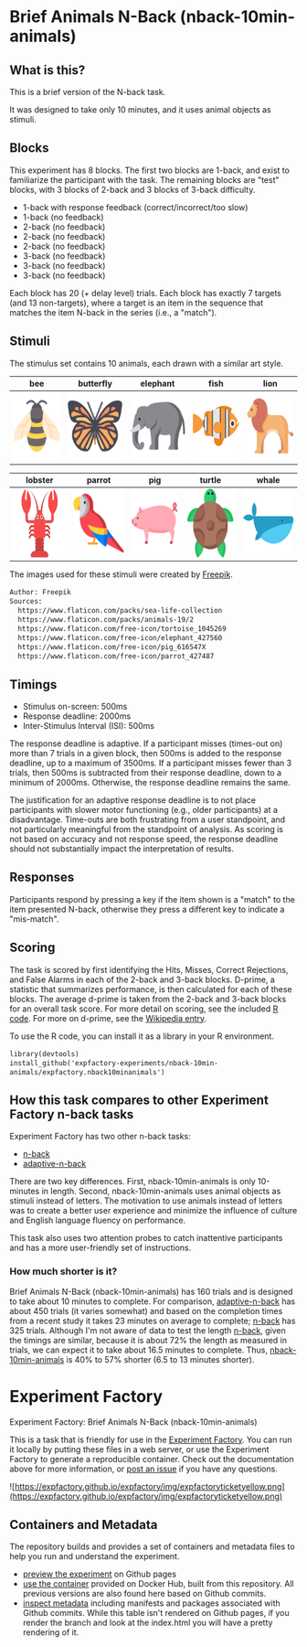 # Brief Animals N-Back (nback-10min-animals)

## What is this?

This is a brief version of the N-back task. 

It was designed to take only 10 minutes, and it uses animal objects as stimuli.

## Blocks

This experiment has 8 blocks. The first two blocks are 1-back, and exist to familiarize the participant with the task. The remaining blocks are "test" blocks, with 3 blocks of 2-back and 3 blocks of 3-back difficulty.

  - 1-back with response feedback (correct/incorrect/too slow)
  - 1-back (no feedback)
  - 2-back (no feedback)
  - 2-back (no feedback)
  - 2-back (no feedback)
  - 3-back (no feedback)
  - 3-back (no feedback)
  - 3-back (no feedback)

Each block has 20 (+ delay level) trials. Each block has exactly 7 targets (and 13 non-targets), where a target is an item in the sequence that matches the item N-back in the series (i.e., a "match").

## Stimuli

The stimulus set contains 10 animals, each drawn with a similar art style.

| bee | butterfly | elephant | fish | lion |
|---|---|---|---|---|
|  <img src="https://github.com/expfactory-experiments/nback-10min-animals/blob/53b6ca36591bcfec81913d0c87711345fe1523d0/stims/bee.svg"  width="120" height="120"> |  <img src="https://github.com/expfactory-experiments/nback-10min-animals/blob/53b6ca36591bcfec81913d0c87711345fe1523d0/stims/butterfly.svg" width="120" height="120"> |  <img src="https://github.com/expfactory-experiments/nback-10min-animals/blob/53b6ca36591bcfec81913d0c87711345fe1523d0/stims/elephant.svg"  width="120" height="120"> | <img src="https://github.com/expfactory-experiments/nback-10min-animals/blob/53b6ca36591bcfec81913d0c87711345fe1523d0/stims/fish.svg"  width="120" height="120">  | <img src="https://github.com/expfactory-experiments/nback-10min-animals/blob/53b6ca36591bcfec81913d0c87711345fe1523d0/stims/lion.svg"  width="120" height="120">  |

| lobster | parrot | pig | turtle | whale |
|---|---|---|---|---|
|  <img src="https://github.com/expfactory-experiments/nback-10min-animals/blob/53b6ca36591bcfec81913d0c87711345fe1523d0/stims/lobster.svg"  width="120" height="120"> | <img src="https://github.com/expfactory-experiments/nback-10min-animals/blob/53b6ca36591bcfec81913d0c87711345fe1523d0/stims/parrot.svg"  width="120" height="120">  | <img src="https://github.com/expfactory-experiments/nback-10min-animals/blob/53b6ca36591bcfec81913d0c87711345fe1523d0/stims/pig.svg"  width="120" height="120">  | <img src="https://github.com/expfactory-experiments/nback-10min-animals/blob/53b6ca36591bcfec81913d0c87711345fe1523d0/stims/tortoise.svg"  width="120" height="120">  |  <img src="https://github.com/expfactory-experiments/nback-10min-animals/blob/53b6ca36591bcfec81913d0c87711345fe1523d0/stims/whale.svg"  width="120" height="120"> |

The images used for these stimuli were created by [Freepik](https://www.freepik.com).

```
Author: Freepik
Sources: 
  https://www.flaticon.com/packs/sea-life-collection
  https://www.flaticon.com/packs/animals-19/2
  https://www.flaticon.com/free-icon/tortoise_1045269
  https://www.flaticon.com/free-icon/elephant_427560
  https://www.flaticon.com/free-icon/pig_616547X
  https://www.flaticon.com/free-icon/parrot_427487
```

## Timings

 - Stimulus on-screen: 500ms
 - Response deadline: 2000ms
 - Inter-Stimulus Interval (ISI): 500ms
 
The response deadline is adaptive. If a participant misses (times-out on) more than 7 trials in a given block, then 500ms is added to the response deadline, up to a maximum of 3500ms. If a participant misses fewer than 3 trials, then 500ms is subtracted from their response deadline, down to a minimum of 2000ms. Otherwise, the response deadline remains the same.

The justification for an adaptive response deadline is to not place participants with slower motor functioning (e.g., older participants) at a disadvantage. Time-outs are both frustrating from a user standpoint, and not particularly meaningful from the standpoint of analysis. As scoring is not based on accuracy and not response speed, the response deadline should not substantially impact the interpretation of results.

## Responses

Participants respond by pressing a key if the item shown is a "match" to the item presented N-back, otherwise they press a different key to indicate a "mis-match".

## Scoring

The task is scored by first identifying the Hits, Misses, Correct Rejections, and False Alarms in each of the 2-back and 3-back blocks. D-prime, a statistic that summarizes performance, is then calculated for each of these blocks. The average d-prime is taken from the 2-back and 3-back blocks for an overall task score. For more detail on scoring, see the included [R code](https://github.com/expfactory-experiments/nback-10min-animals/blob/master/expfactory.nback10minanimals/R/expfactory.nback10minanimals.R). For more on d-prime, see the [Wikipedia entry](https://en.wikipedia.org/wiki/Sensitivity_index).

To use the R code, you can install it as a library in your R environment.

```
library(devtools)
install_github('expfactory-experiments/nback-10min-animals/expfactory.nback10minanimals')
```

## How this task compares to other Experiment Factory n-back tasks

Experiment Factory has two other n-back tasks:

 - [n-back](https://github.com/expfactory-experiments/n-back)
 - [adaptive-n-back](https://github.com/expfactory-experiments/adaptive-n-back)
 
There are two key differences. First, nback-10min-animals is only 10-minutes in length. Second, nback-10min-animals uses animal objects as stimuli instead of letters. The motivation to use animals instead of letters was to create a better user experience and minimize the influence of culture and English language fluency on performance.

This task also uses two attention probes to catch inattentive participants and has a more user-friendly set of instructions.

### How much shorter is it?

Brief Animals N-Back (nback-10min-animals) has 160 trials and is designed to take about 10 minutes to complete. For comparison, [adaptive-n-back](https://github.com/expfactory-experiments/adaptive-n-back) has about 450 trials (it varies somewhat) and based on the completion times from a recent study it takes 23 minutes on average to complete; [n-back](https://github.com/expfactory-experiments/n-back) has 325 trials. Although I'm not aware of data to test the length [n-back](https://github.com/expfactory-experiments/n-back), given the timings are similar, because it is about 72% the length as measured in trials, we can expect it to take about 16.5 minutes to complete. Thus, [nback-10min-animals](https://github.com/expfactory-experiments/nback-10min-animals) is 40% to 57% shorter (6.5 to 13 minutes shorter).


# Experiment Factory

Experiment Factory: Brief Animals N-Back (nback-10min-animals)

This is a task that is friendly for use in the [Experiment Factory](https://expfactory.github.io/expfactory). You can run it locally by putting these files in a web server, or use the Experiment Factory to generate a reproducible container. Check out the documentation above for more information, or [post an issue](https://www.github.com/expfactory/expfactory/issues) if you have any questions.

![https://expfactory.github.io/expfactory/img/expfactoryticketyellow.png](https://expfactory.github.io/expfactory/img/expfactoryticketyellow.png)

## Containers and Metadata
The repository builds and provides a set of containers and metadata files to help you run and understand the experiment.

 - [preview the experiment](https://expfactory-experiments.github.io/nback-10min-animals/) on Github pages
 - [use the container](https://hub.docker.com/r/expfactory/nback-10min-animals/) provided on Docker Hub, built from this repository. All previous versions are also found here based on Github commits.
 - [inspect metadata](https://github.com/expfactory-experiments/nback-10min-animals/tree/gh-pages) including manifests and packages associated with Github commits. While this table isn't rendered on Github pages, if you render the branch and look at the index.html you will have a pretty rendering of it. 
